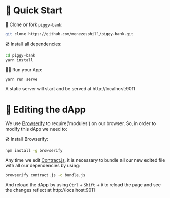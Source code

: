 # 🚀 Quick Start

📄 Clone or fork `piggy-bank`:

```sh
git clone https://github.com/menezesphill/piggy-bank.git
```

💿 Install all dependencies:

```sh
cd piggy-bank
yarn install
```

🚴‍♂️ Run your App:

```sh
yarn run serve
```

A static server will start and be served at http://localhost:9011


# 🧰 Editing the dApp

We use [Browserify](https://browserify.org/) to require('modules') on our browser. So, in order to modify this dApp we need to:

💿 Install Browserify:

```sh
npm install -g browserify
```

Any time we edit [Contract.js](https://github.com/menezesphill/piggy-bank/blob/main/contract.js), it is necessary to bundle all our new edited file with all our dependencies by using:

```sh
browserify contract.js -o bundle.js
```

And reload the dApp by using `Ctrl` + `Shift` + `R` to reload the page and see the changes reflect at http://localhost:9011
